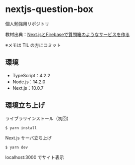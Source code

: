 # nextjs-question-box
個人勉強用リポジトリ

教材出典：[Next.jsとFirebaseで質問箱のようなサービスを作る](https://zenn.dev/dala/books/nextjs-firebase-service)

※メモは TIL の方にコミット

## 環境
- TypeScript：4.2.2
- Node.js：14.2.0
- Next.js：10.0.7

## 環境立ち上げ
ライブラリインストール（初回）
```
$ yarn install
```

Next.js サーバ立ち上げ
```
$ yarn dev
```
localhost:3000 でサイト表示

